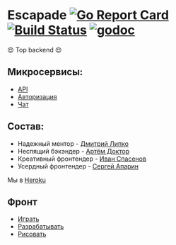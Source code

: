 # Escapade [![Go Report Card](https://goreportcard.com/badge/github.com/go-park-mail-ru/2019_1_Escapade)](https://goreportcard.com/report/github.com/go-park-mail-ru/2019_1_Escapade) [![Build Status](https://travis-ci.org/go-park-mail-ru/2019_1_Escapade.svg?branch=develop)](https://travis-ci.org/go-park-mail-ru/2019_1_Escapade) [![godoc](http://img.shields.io/badge/godoc-reference-blue.svg?style=flat)](https://godoc.org/github.com/go-park-mail-ru/2019_1_Escapade)

:heart_eyes: Top backend :heart_eyes:

## Микросервисы:
- [API](https://escapade-backend.herokuapp.com)
- [Авторизация](https://escapade-auth.herokuapp.com)
- [Чат](https://escapade-chat.herokuapp.com)

## Состав:
- Надежный ментор - [Дмитрий Липко](https://github.com/dlipko)
- Неспящий бэкэндер - [Артём Доктор](https://github.com/SmartPhoneJava)
- Креативный фронтендер - [Иван Спасенов](https://github.com/slevinsps)
- Усердный фронтендер - [Сергей Апарин](https://github.com/Bigyin1)

Мы в [Heroku](https://dashboard.heroku.com/teams/escapade/apps)


## Фронт
- [Играть](https://escapade-frontend.herokuapp.com)
- [Разрабатывать](https://github.com/frontend-park-mail-ru/2019_1_Escapade)
- [Рисовать](https://www.figma.com/file/WcFryEu51iySsuBd8F0CLi0S/explose)

